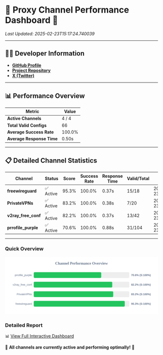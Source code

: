 # 🌟 Proxy Channel Performance Dashboard 🌟

_Last Updated: 2025-02-23T15:17:24.740039_

---

## 👩‍💻 Developer Information

- **[GitHub Profile](https://github.com/4n0nymou3)**  
- **[Project Repository](https://github.com/4n0nymou3/multi-proxy-config-fetcher)**  
- **[X (Twitter)](https://x.com/4n0nymou3)**  

---

## 📊 Performance Overview

| Metric                | Value       |
|-----------------------|-------------|
| **Active Channels**   | 4 / 4       |
| **Total Valid Configs** | 66          |
| **Average Success Rate** | 100.0%      |
| **Average Response Time** | 0.50s       |

---

## 📋 Detailed Channel Statistics

| Channel          | Status     | Score  | Success Rate | Response Time | Valid/Total | Last Success               |
|------------------|------------|--------|--------------|---------------|-------------|----------------------------|
| **freewireguard**  | ✅ Active  | 95.3%  | 100.0% | 0.37s         | 15/18       | 2025-02-23T15:17:24.738196 |
| **PrivateVPNs**  | ✅ Active  | 83.2%  | 100.0% | 0.38s         | 7/20       | 2025-02-23T15:17:24.346283 |
| **v2ray_free_conf**  | ✅ Active  | 82.2%  | 100.0% | 0.37s         | 13/42       | 2025-02-23T15:17:23.935964 |
| **prrofile_purple**  | ✅ Active  | 70.6%  | 100.0% | 0.88s         | 31/104       | 2025-02-23T15:17:23.515210 |

---

### Quick Overview
<div align="center">
  <a href="https://raw.githubusercontent.com/nullluser/NullRepo/refs/heads/main/assets/channel_stats_chart.svg">
    <img src="https://raw.githubusercontent.com/nullluser/NullRepo/refs/heads/main/assets/channel_stats_chart.svg" alt="Source Performance Statistics" width="800">
  </a>
</div>

### Detailed Report
📊 [View Full Interactive Dashboard](https://htmlpreview.github.io/?https://github.com/nullluser/NullRepo/blob/main/assets/performance_report.html)

🎉 **All channels are currently active and performing optimally!** 🎉
